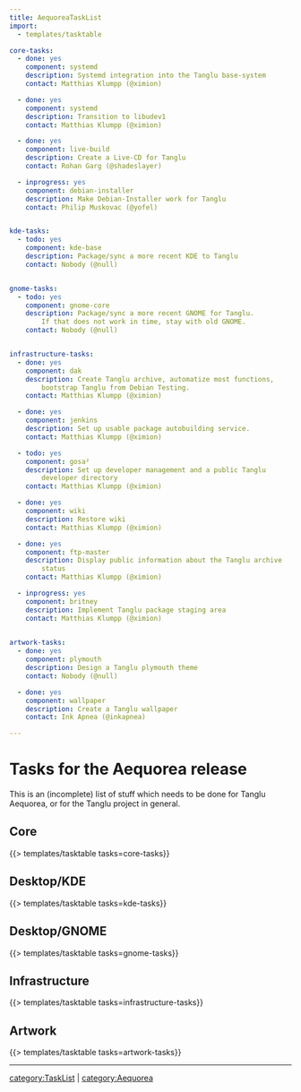 ```yaml
---
title: AequoreaTaskList
import:
  - templates/tasktable

core-tasks:
  - done: yes
    component: systemd
    description: Systemd integration into the Tanglu base-system
    contact: Matthias Klumpp (@ximion)

  - done: yes
    component: systemd
    description: Transition to libudev1
    contact: Matthias Klumpp (@ximion)

  - done: yes
    component: live-build
    description: Create a Live-CD for Tanglu
    contact: Rohan Garg (@shadeslayer)

  - inprogress: yes
    component: debian-installer
    description: Make Debian-Installer work for Tanglu
    contact: Philip Muskovac (@yofel)


kde-tasks:
  - todo: yes
    component: kde-base
    description: Package/sync a more recent KDE to Tanglu
    contact: Nobody (@null)


gnome-tasks:
  - todo: yes
    component: gnome-core
    description: Package/sync a more recent GNOME for Tanglu.
        If that does not work in time, stay with old GNOME.
    contact: Nobody (@null)


infrastructure-tasks:
  - done: yes
    component: dak
    description: Create Tanglu archive, automatize most functions,
        bootstrap Tanglu from Debian Testing.
    contact: Matthias Klumpp (@ximion)

  - done: yes
    component: jenkins
    description: Set up usable package autobuilding service.
    contact: Matthias Klumpp (@ximion)

  - todo: yes
    component: gosa²
    description: Set up developer management and a public Tanglu
        developer directory
    contact: Matthias Klumpp (@ximion)

  - done: yes
    component: wiki
    description: Restore wiki
    contact: Matthias Klumpp (@ximion)

  - done: yes
    component: ftp-master
    description: Display public information about the Tanglu archive
        status
    contact: Matthias Klumpp (@ximion)

  - inprogress: yes
    component: britney
    description: Implement Tanglu package staging area
    contact: Matthias Klumpp (@ximion)
  

artwork-tasks:
  - done: yes
    component: plymouth
    description: Design a Tanglu plymouth theme
    contact: Nobody (@null)

  - done: yes
    component: wallpaper
    description: Create a Tanglu wallpaper
    contact: Ink Apnea (@inkapnea)

---
```


Tasks for the Aequorea release
==============================

This is an (incomplete) list of stuff which needs to be done for Tanglu Aequorea, or for the Tanglu project in general.

Core
----

{{> templates/tasktable tasks=core-tasks}}

Desktop/KDE
-----------

{{> templates/tasktable tasks=kde-tasks}}

Desktop/GNOME
-------------

{{> templates/tasktable tasks=gnome-tasks}}

Infrastructure
--------------

{{> templates/tasktable tasks=infrastructure-tasks}}

Artwork
-------

{{> templates/tasktable tasks=artwork-tasks}}


---
[category:TaskList](/TaskLists) | [category:Aequorea](/Aequorea)